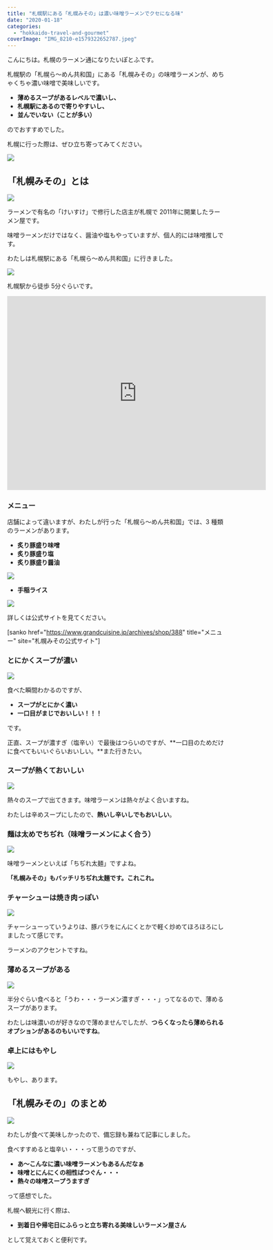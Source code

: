 ```yaml
---
title: "札幌駅にある「札幌みその」は濃い味噌ラーメンでクセになる味"
date: "2020-01-18"
categories: 
  - "hokkaido-travel-and-gourmet"
coverImage: "IMG_8210-e1579322652787.jpeg"
---
```


こんにちは。札幌のラーメン通になりたいぽとふです。

札幌駅の「札幌ら～めん共和国」にある「札幌みその」の味噌ラーメンが、めちゃくちゃ濃い味噌で美味しいです。

- **薄めるスープがあるレベルで濃いし、**
- **札幌駅にあるので寄りやすいし、**
- **並んでいない（ことが多い）**

のでおすすめでした。

札幌に行った際は、ぜひ立ち寄ってみてください。

![](images/IMG_8215.jpeg)

## 「札幌みその」とは

![](images/IMG_8214.jpeg)

ラーメンで有名の「けいすけ」で修行した店主が札幌で 2011年に開業したラーメン屋です。

味噌ラーメンだけではなく、醤油や塩もやっていますが、個人的には味噌推しです。

わたしは札幌駅にある「札幌ら～めん共和国」に行きました。

![](images/IMG_8216.jpeg)

札幌駅から徒歩 5分ぐらいです。

<iframe src="https://www.google.com/maps/embed?pb=!1m18!1m12!1m3!1d46613.89595507054!2d141.26872893102146!3d43.09677020907896!2m3!1f0!2f0!3f0!3m2!1i1024!2i768!4f13.1!3m3!1m2!1s0x5f0b2974ee2beb01%3A0x51e16654c4897324!2z5pyt5bmM44G_44Gd44Gu!5e0!3m2!1sja!2sjp!4v1579323631394!5m2!1sja!2sjp" width="600" height="450" frameborder="0" style="border:0;" allowfullscreen></iframe>

### メニュー

店舗によって違いますが、わたしが行った「札幌ら～めん共和国」では、3 種類のラーメンがあります。

- **炙り豚盛り味噌**
- **炙り豚盛り塩**
- **炙り豚盛り醤油**

![](images/image-17.png)

- **手稲ライス**

![](images/image-18.png)

詳しくは公式サイトを見てください。

\[sanko href="https://www.grandcuisine.jp/archives/shop/388" title="メニュー" site="札幌みその公式サイト"\]

### とにかくスープが濃い

![](images/IMG_8207-e1579322667635.jpeg)

食べた瞬間わかるのですが、

- **スープがとにかく濃い**
- **一口目がまじでおいしい！！！**

です。

正直、スープが濃すぎ（塩辛い）で最後はつらいのですが、**一口目のためだけに食べてもいいぐらいおいしい。**また行きたい。

### スープが熱くておいしい

![](images/IMG_8208.jpeg)

熱々のスープで出てきます。味噌ラーメンは熱々がよく合いますね。

わたしは辛めスープにしたので、**熱いし辛いしでもおいしい**。

### 麺は太めでちぢれ（味噌ラーメンによく合う）

![](images/IMG_8210-e1579322652787.jpeg)

味噌ラーメンといえば「ちぢれ太麺」ですよね。

**「札幌みその」もバッチリちぢれ太麺です。これこれ。**

### チャーシューは焼き肉っぽい

![](images/IMG_8211-e1579322642405.jpeg)

チャーシューっていうよりは、豚バラをにんにくとかで軽く炒めてほろほろにしましたって感じです。

ラーメンのアクセントですね。

### 薄めるスープがある

![](images/IMG_8213.jpeg)

半分ぐらい食べると「うわ・・・ラーメン濃すぎ・・・」ってなるので、薄めるスープがあります。

わたしは味濃いのが好きなので薄めませんでしたが、**つらくなったら薄められるオプションがあるのもいいですね**。

### 卓上にはもやし

![](images/IMG_8212.jpeg)

もやし、あります。

## 「札幌みその」のまとめ

![](images/IMG_8208.jpeg)

わたしが食べて美味しかったので、備忘録も兼ねて記事にしました。

食べすすめると塩辛い・・・って思うのですが、

- **あ～こんなに濃い味噌ラーメンもあるんだなぁ**
- **味噌とにんにくの相性ばつぐん・・・**
- **熱々の味噌スープうますぎ**

って感想でした。

札幌へ観光に行く際は、

- **到着日や帰宅日にふらっと立ち寄れる美味しいラーメン屋さん**

として覚えておくと便利です。
